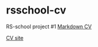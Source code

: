 # rsschool-cv
RS-school project #1 
[Markdown CV](https://ShZhanbossynova.github.io/rsschool-cv/cv)

[CV site](https://ShZhanbossynova.github.io/rsschool-cv/)
